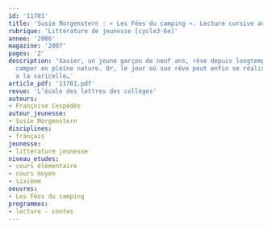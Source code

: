 ```yaml
---
id: '11701'
title: 'Susie Morgenstern : « Les Fées du camping ». Lecture cursive autour des contes'
rubrique: 'Littérature de jeunesse [cycle3-6e]'
annee: '2006'
magazine: '2007'
pages: '2'
description: 'Xavier, un jeune garçon de neuf ans, rêve depuis longtemps de partir
  camper en pleine nature. Or, le jour où son rêve peut enfin se réaliser, Xavier
  a la varicelle…'
article_pdf: '11701.pdf'
revue: 'L’école des lettres des collèges'
auteurs:
- Françoise Cespédès
auteur_jeunesse:
- Susie Morgenstern
disciplines:
- français
jeunesse:
- littérature jeunesse
niveau_etudes:
- cours élémentaire
- cours moyen
- sixième
oeuvres:
- Les Fées du camping
programmes:
- lecture - contes
---
```

